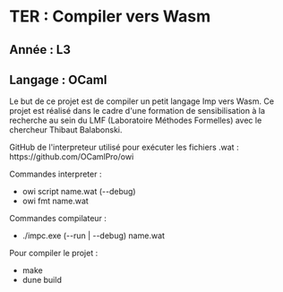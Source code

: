 <h1> TER : Compiler vers Wasm </h1>

<h2> Année : L3 </h2>
<h2> Langage : OCaml </h2>

<p>
Le but de ce projet est de compiler un petit langage Imp vers Wasm.
Ce projet est réalisé dans le cadre d'une formation de sensibilisation à la recherche au sein du LMF (Laboratoire Méthodes Formelles) avec le chercheur Thibaut Balabonski.
</p>

<p>
GitHub de l'interpreteur utilisé pour exécuter les fichiers .wat : https://github.com/OCamlPro/owi

Commandes interpreter :
  - owi script name.wat (--debug)
  - owi fmt name.wat

Commandes compilateur :
  - ./impc.exe (--run | --debug) name.wat

Pour compiler le projet :
  - make
  - dune build
</p>
